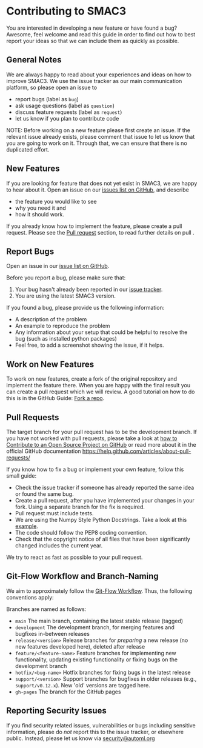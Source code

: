 # Contributing to SMAC3

You are interested in developing a new feature or have found a bug? Awesome, feel welcome and read this guide in order to find out how to best report your ideas so that we can include them as quickly as possible.

## General Notes
We are always happy to read about your experiences and ideas on how to improve SMAC3. We use the issue tracker as our main communication platform, so please open an issue to

* report bugs (label as `bug`)
* ask usage questions (label as `question`)
* discuss feature requests (label as `request`)
* let us know if you plan to contribute code

NOTE: Before working on a new feature please first create an issue. If the relevant issue already exists, please  comment that issue to let us know that you are going to work on it. Through that, we can ensure that there is no duplicated effort.

## New Features

If you are looking for feature that does not yet exist in SMAC3, we are happy to hear about it. Open an issue on our [issues list on GitHub](https://github.com/automl/SMAC3/issues), and describe 
- the feature you would like to see
- why you need it and
- how it should work.

If you already know how to implement the feature, please create a pull request. Please see the [Pull request](#pull-requests) section, to read further details on pull .

## <a name="report-bugs"></a> Report Bugs

Open an issue in our [issue list on GitHub](https://github.com/automl/SMAC3/issues).

Before you report a bug, please make sure that:

1. Your bug hasn't already been reported in our [issue tracker](https://github.com/automl/SMAC3/issues).
2. You are using the latest SMAC3 version.

If you found a bug, please provide us the following information:

- A description of the problem
- An example to reproduce the problem
- Any information about your setup that could be helpful to resolve the bug (such as installed python packages)
- Feel free, to add a screenshot showing the issue, if it helps.

## Work on New Features

To work on new features, create a fork of the original repository and implement the feature there. When you are happy with the final result you can create a pull request which we will review.
A good tutorial on how to do this is in the GitHub Guide: [Fork a repo](https://help.github.com/articles/fork-a-repo/).

## <a name="pull-requests"></a> Pull Requests

The target branch for your pull request has to be the development branch. If you have not worked with pull requests, please take a look at [how to Contribute to an Open Source Project on GitHub](https://egghead.io/series/how-to-contribute-to-an-open-source-project-on-github) or read more about it in the official GitHub documentation <https://help.github.com/articles/about-pull-requests/>

If you know how to fix a bug or implement your own feature, follow this small guide:

- Check the issue tracker if someone has already reported the same idea or found the same bug.
- Create a pull request, after you have implemented your changes in your fork. Using a separate branch for the fix is required.
- Pull request must include tests.
- We are using the Numpy Style Python Docstrings. Take a look at this [example](https://sphinxcontrib-napoleon.readthedocs.io/en/latest/example_numpy.html#example-numpy). 
- The code should follow the PEP8 coding convention.
- Check that the copyright notice of all files that have been significantly changed includes the current year.

We try to react as fast as possible to your pull request.

## Git-Flow Workflow and Branch-Naming

We aim to approximately follow the [Git-Flow Workflow](https://www.atlassian.com/git/tutorials/comparing-workflows/gitflow-workflow). 
Thus, the following conventions apply:

Branches are named as follows:
- `main` The main branch, containing the latest stable release (tagged)
- `development` The development branch, for merging features and bugfixes in-between releases
- `release/<version>` Release branches for *preparing* a new release (no new features developed here), 
   deleted after release
- `feature/<feature-name>` Feature branches for implementing new functionality, updating existing functionality 
   or fixing bugs on the development branch
- `hotfix/<bug-name>` Hotfix branches for fixing bugs in the latest release
- `support/<version>` Support branches for bugfixes in older releases (e.g., `support/v0.12.x`). New 'old' versions are
   tagged here.
- `gh-pages` The branch for the GitHub pages

## Reporting Security Issues

If you find security related issues, vulnerabilities or bugs including sensitive information, please do *not* report this to the issue tracker, or elsewhere public. Instead, please let us know via security@automl.org
